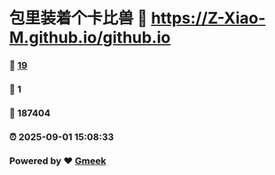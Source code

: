 # 包里装着个卡比兽 :link: https://Z-Xiao-M.github.io/github.io 
### :page_facing_up: [19](https://Z-Xiao-M.github.io/github.io/tag.html) 
### :speech_balloon: 1 
### :hibiscus: 187404 
### :alarm_clock: 2025-09-01 15:08:33 
### Powered by :heart: [Gmeek](https://github.com/Meekdai/Gmeek)
